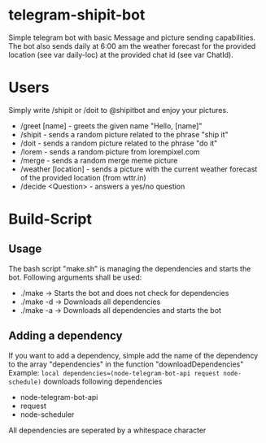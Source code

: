 # telegram-shipit-bot
Simple telegram bot with basic Message and picture sending capabilities.
The bot also sends daily at 6:00 am the weather forecast for the provided location (see var daily-loc) at the provided chat id (see var ChatId).

# Users
Simply write /shipit or /doit to @shipitbot and enjoy your pictures.
* /greet [name] - greets the given name "Hello, [name]" 
* /shipit - sends a random picture related to the phrase "ship it"
* /doit - sends a random picture related to the phrase "do it"
* /lorem - sends a random picture from lorempixel.com
* /merge - sends a random merge meme picture
* /weather [location] - sends a picture with the current weather forecast of the provided location (from wttr.in)
* /decide \<Question> - answers a yes/no question

# Build-Script
## Usage
The bash script "make.sh" is managing the dependencies and starts the bot.
Following arguments shall be used:
- ./make -> Starts the bot and does not check for dependencies
- ./make -d -> Downloads all dependencies
- ./make -a -> Downloads all dependencies and starts the bot

## Adding a dependency
If you want to add a dependency, simple add the name of the dependency to the array "dependencies" in the function "downloadDependencies"\
Example: `local dependencies=(node-telegram-bot-api request node-schedule)` downloads following dependencies
- node-telegram-bot-api
- request
- node-scheduler

All dependencies are seperated by a whitespace character
